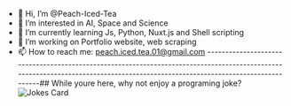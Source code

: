- 👋 Hi, I’m @Peach-Iced-Tea
- 👀 I’m interested in AI, Space and Science
- 🌱 I’m currently learning Js, Python, Nuxt.js and Shell scripting
- 💞️ I’m working on Portfolio website, web scraping
- 📫 How to reach me: peach.iced.tea.01@gmail.com
-------------------------------------------------------------------------------------------------------------------------------------------------------------------------------## While youre here, why not enjoy a programing joke?
![Jokes Card](https://readme-jokes.vercel.app/api)

<!---
Peach-Iced-Tea/Peach-Iced-Tea is a ✨ special ✨ repository because its `README.md` (this file) appears on your GitHub profile.
You can click the Preview link to take a look at your changes.
--->
